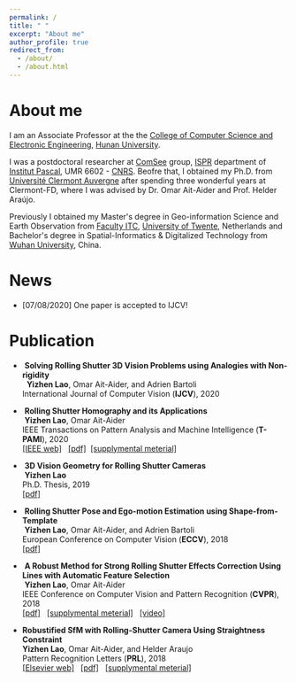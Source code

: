 ```yaml
---
permalink: /
title: " "
excerpt: "About me"
author_profile: true
redirect_from: 
  - /about/
  - /about.html
---
```


About me
========
I am an Associate Professor at the the [College of Computer Science and Electronic Engineering](http://csee.hnu.edu.cn/home.htm), [Hunan University](http://www-en.hnu.edu.cn/). 

I was a postdoctoral researcher at [ComSee](http://www.institutpascal.uca.fr/index.php/fr/comsee) group, [ISPR](https://ispr-ip.fr/) department of [Institut Pascal](http://www.institutpascal.uca.fr/index.php/fr/), UMR 6602 - [CNRS](https://www.cnrs.fr/).  Beofre that, I obtained my Ph.D. from [Université Clermont Auvergne](http://www.uca.fr/) after spending three wonderful years at Clermont-FD, where I was advised by Dr. Omar Ait-Aider and Prof. Helder Araújo. 

Previously I obtained my Master's degree in Geo-information Science and Earth Observation from [Faculty ITC](https://www.itc.nl/), [University of Twente](https://www.utwente.nl/en/), Netherlands and Bachelor's degree in Spatial-Informatics & Digitalized Technology from [Wuhan University](http://en.whu.edu.cn/), China.   

News 
========
- [07/08/2020] One paper is accepted to IJCV! 


Publication  
========

-  <b>Solving Rolling Shutter 3D Vision Problems using Analogies with Non-rigidity</b><br />
   <b>Yizhen Lao</b>, Omar Ait-Aider, and Adrien Bartoli <br /> 
  International Journal of Computer Vision  (<b>IJCV</b>), 2020 <br />

-  <b>Rolling Shutter Homography and its Applications</b><br />
  <b>Yizhen Lao</b>, Omar Ait-Aider  <br /> 
  IEEE Transactions on Pattern Analysis and Machine Intelligence  (<b>T-PAMI</b>), 2020 <br />
  [[IEEE web]](https://ieeexplore.ieee.org/xpl/tocresult.jsp?isnumber=4359286)  &nbsp;  [[pdf]](/files/RSHomo_PAMI2020.pdf)&nbsp;  [[supplymental meterial]](/files/RS_homo_PAMI2020_supp_material.pdf)


-  <b>3D Vision Geometry for Rolling Shutter Cameras</b><br />
  <b>Yizhen Lao</b><br />
  Ph.D. Thesis, 2019 <br />
  [[pdf]](https://tel.archives-ouvertes.fr/tel-02276486/document) 

-  <b>Rolling Shutter Pose and Ego-motion Estimation using Shape-from-Template</b><br />
  <b>Yizhen Lao</b>, Omar Ait-Aider, and Adrien Bartoli <br />
  European Conference on Computer Vision (<b>ECCV</b>), 2018 <br />
  [[pdf]](/files/2193.pdf)  

-  <b>A Robust Method for Strong Rolling Shutter Effects Correction Using Lines with Automatic Feature Selection</b><br />
  <b>Yizhen Lao</b>, Omar Ait-Aider  <br /> 
  IEEE Conference on Computer Vision and Pattern Recognition (<b>CVPR</b>), 2018 <br />
  [[pdf]](/files/3871_final.pdf)  &nbsp; [[supplymental meterial]](/files/3871_supp_final.pdf)  &nbsp; [[video]](https://youtu.be/aNnlblYHqB8)
  
- <b>Robustified SfM with Rolling-Shutter Camera Using Straightness Constraint</b>   <br />
  <b>Yizhen Lao</b>, Omar Ait-Aider, and Helder Araujo  <br />
  Pattern Recognition Letters (<b>PRL</b>), 2018 <br />
  [[Elsevier web]](https://www.sciencedirect.com/science/article/pii/S0167865518301247)  &nbsp; [[pdf]]()  &nbsp; [[supplymental meterial]]()
  
    


